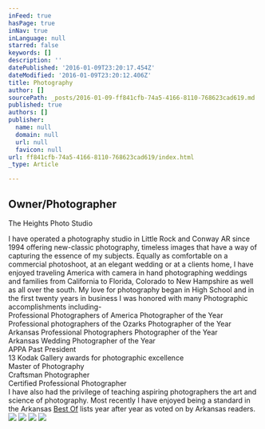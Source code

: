```yaml
---
inFeed: true
hasPage: true
inNav: true
inLanguage: null
starred: false
keywords: []
description: ''
datePublished: '2016-01-09T23:20:17.454Z'
dateModified: '2016-01-09T23:20:12.406Z'
title: Photography
author: []
sourcePath: _posts/2016-01-09-ff841cfb-74a5-4166-8110-768623cad619.md
published: true
authors: []
publisher:
  name: null
  domain: null
  url: null
  favicon: null
url: ff841cfb-74a5-4166-8110-768623cad619/index.html
_type: Article

---
```

## Owner/Photographer   
The Heights Photo Studio

I have operated a photography studio in Little Rock and Conway AR since 1994 offering new-classic photography, timeless images that have a way of capturing the essence of my subjects.  Equally as comfortable on a commercial photoshoot, at an elegant wedding or at a clients home, I have enjoyed traveling America with camera in hand photographing weddings and families from California to Florida,  Colorado to New Hampshire as well as all over the south. My love for photography began in High School and in the first twenty years in business I was honored with many Photographic accomplishments including-   
Professional Photographers of America Photographer of the Year   
Professional photographers of the Ozarks Photographer of the Year  
Arkansas Professional Photographers Photographer of the Year  
Arkansas Wedding Photographer of the Year  
APPA Past President  
13 Kodak Gallery awards for photographic excellence  
Master of Photography   
Craftsman Photographer   
Certified Professional Photographer   
I have also had the privilege of teaching aspiring photographers the art and science of photography.  Most recently I have enjoyed being a standard in the Arkansas [Best Of][0] lists year after year as voted on by Arkansas readers.
![](https://the-grid-user-content.s3-us-west-2.amazonaws.com/a62214d0-2f00-4b61-b5ff-7914c96e61f7.jpg)
![](https://the-grid-user-content.s3-us-west-2.amazonaws.com/af5187d8-0193-4469-946f-6d6f766da28c.jpg)
![](https://the-grid-user-content.s3-us-west-2.amazonaws.com/11ba01e5-1ccc-49aa-879c-f083202b516d.jpg)
![](https://the-grid-user-content.s3-us-west-2.amazonaws.com/e1a39f30-7d11-4b6f-a0e4-3fec41271ab5.jpg)

[0]: http://arkansaslife.com/readers-choice/